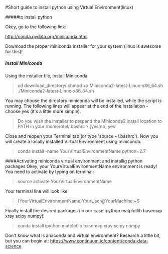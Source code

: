#Short guide to install python using Virtual Environment(linux)

#####to install python

Okey, go to the following link: 

<http://conda.pydata.org/miniconda.html>

Download the proper miniconda installer for your system (linux is awesome for this)!

##### Install Miniconda
Using the installer file, install Miniconda

>cd download_directory/
>chmod +x Miniconda2-latest-Linux-x86_64.sh
>./Miniconda2-latest-Linux-x86_64.sh

You may choose the directory miniconda will be installed, while the script is running.
The following lines will appear at the end of the installation - choose yes (it's a little more simple).


>Do you wish the installer to prepend the Miniconda2 install location
>to PATH in your /home/otel/.bashrc ? [yes|no]
>yes

Close and reopen your Terminal tab (or type 'source ~/.bashrc').
Now you will create a locally installed Virtual Environment using miniconda:

>conda install -name YourVirtualEnvironmentName python=2.7

####Activating miniconda virtual environment and installig python packages
Okey, your YourVirtualEnvironmentName environment is ready!
You need to activate by typing on terminal:

>source activate YourVirtualEnvironmentName

Your terminal line will look like:

>(YourVirtualEnvironmentName)YourUser@YourMachine:~$ 

Finally install the desired packages (in our case ipython matplotlib basemap xray scipy numpy)!

>conda install ipython matplotlib basemap xray scipy numpy

Don't know what is anaconda and virtual environment? Research a little bit, but you can begin at:
<https://www.continuum.io/content/conda-data-science>